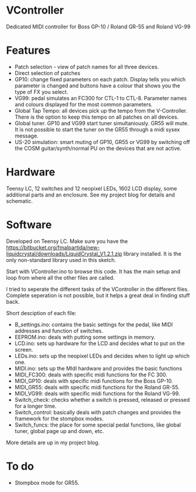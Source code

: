 # VController
Dedicated MIDI controller for Boss GP-10  / Roland GR-55 and Roland VG-99

# Features
* Patch selection - view of patch names for all three devices.
* Direct selection of patches
* GP10: change fixed parameters on each patch. Display tells you which parameter is changed and buttons have a colour that shows you the type of FX you select.
* VG99: pedal simulates an FC300 for CTL-1 to CTL-8. Parameter names and colours displayed for the most common parameters.
* Global Tap Tempo: all devices pick up the tempo from the V-Controller. There is the option to keep this tempo on all patches on all devices.
* Global tuner. GP10 and VG99 start tuner simultaniously. GR55 will mute. It is not possible to start the tuner on the GR55 through a midi sysex message.
* US-20 simulation: smart muting of GP10, GR55 or VG99 by switching off the COSM guitar/synth/normal PU on the devices that are not active.

# Hardware
Teensy LC, 12 switches and 12 neopixel LEDs, 1602 LCD display, some additional parts and an enclosure.
See my project blog for details and schematic.

# Software
Developed on Teensy LC. 
Make sure you have the https://bitbucket.org/fmalpartida/new-liquidcrystal/downloads/LiquidCrystal_V1.2.1.zip library installed. It is the only non-standard library used in this sketch.

Start with VController.ino to browse this code. It has the main setup and loop from where all the other files are called.

I tried to seperate the different tasks of the VController in the different files. Complete seperation is not possible, but it helps a great deal in finding stuff back.

Short desciption of each file:

* B_settings.ino: contains the basic settings for the pedal, like MIDI addresses and function of switches.
* EEPROM.ino: deals with putting some settings in memory.
* LCD.ino: sets up hardware for the LCD and decides what to put on the screen.
* LEDs.ino: sets up the neopixel LEDs and decides when to light up which one.
* MIDI.ino: sets up the MIdI hardware and provides the basic functions
* MIDI_FC300: deals with specific midi functions for the FC 300.
* MIDI_GP10: deals with specific midi functions for the Boss GP-10.
* MIDI_GR55: deals with specific midi functions for the Roland GR-55.
* MIDI_VG99: deals with specific midi functions for the Roland VG-99.
* Switch_check: checks whether a switch is pressed, released or pressed for a longer time.
* Switch_control: basically deals with patch changes and provides the framework for the stompbox modes.
* Switch_funcs: the place for some special pedal functions, like global tuner, global page up and down, etc.

More details are up in my project blog.

# To do
* Stompbox mode for GR55.
